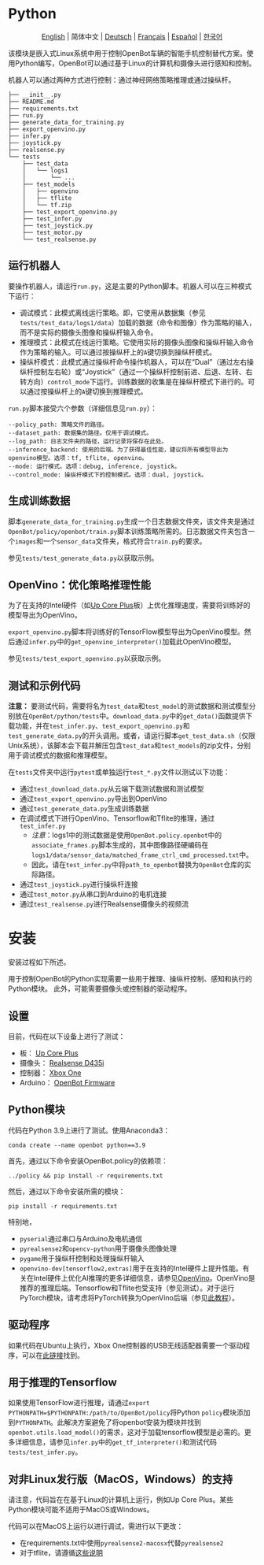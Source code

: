 # Python

<p align="center">
  <a href="README.md">English</a> |
  <span>简体中文</span> |
  <a href="README.de-DE.md">Deutsch</a> |
  <a href="README.fr-FR.md">Français</a> |
  <a href="README.es-ES.md">Español</a> |
  <a href="README.ko-KR.md">한국어</a>
</p>

该模块是嵌入式Linux系统中用于控制OpenBot车辆的智能手机控制替代方案。使用Python编写，OpenBot可以通过基于Linux的计算机和摄像头进行感知和控制。

机器人可以通过两种方式进行控制：通过神经网络策略推理或通过操纵杆。

```
├── __init__.py
├── README.md
├── requirements.txt
├── run.py
├── generate_data_for_training.py
├── export_openvino.py
├── infer.py
├── joystick.py
├── realsense.py
└── tests
    ├── test_data
    │   └── logs1
    │       └── ...
    ├── test_models
    │   ├── openvino
    │   ├── tflite
    │   └── tf.zip
    ├── test_export_openvino.py
    ├── test_infer.py
    ├── test_joystick.py
    ├── test_motor.py
    └── test_realsense.py

```
## 运行机器人

要操作机器人，请运行`run.py`，这是主要的Python脚本。机器人可以在三种模式下运行：
- 调试模式：此模式离线运行策略。即，它使用从数据集（参见`tests/test_data/logs1/data`）加载的数据（命令和图像）作为策略的输入，而不是实际的摄像头图像和操纵杆输入命令。
- 推理模式：此模式在线运行策略。它使用实际的摄像头图像和操纵杆输入命令作为策略的输入。可以通过按操纵杆上的`A`键切换到操纵杆模式。
- 操纵杆模式：此模式通过操纵杆命令操作机器人，可以在“Dual”（通过左右操纵杆控制左右轮）或“Joystick”（通过一个操纵杆控制前进、后退、左转、右转方向）`control_mode`下运行。训练数据的收集是在操纵杆模式下进行的。可以通过按操纵杆上的`A`键切换到推理模式。

`run.py`脚本接受六个参数（详细信息见`run.py`）：
```
--policy_path: 策略文件的路径。
--dataset_path: 数据集的路径。仅用于调试模式。
--log_path: 日志文件夹的路径，运行记录将保存在此处。
--inference_backend: 使用的后端。为了获得最佳性能，建议将所有模型导出为openvino模型。选项：tf, tflite, openvino。
--mode: 运行模式。选项：debug, inference, joystick。
--control_mode: 操纵杆模式下的控制模式。选项：dual, joystick。
```
## 生成训练数据
脚本`generate_data_for_training.py`生成一个日志数据文件夹，该文件夹是通过`OpenBot/policy/openbot/train.py`脚本训练策略所需的。日志数据文件夹包含一个`images`和一个`sensor_data`文件夹，格式符合`train.py`的要求。

参见`tests/test_generate_data.py`以获取示例。

## OpenVino：优化策略推理性能
为了在支持的Intel硬件（如[Up Core Plus](https://up-board.org/upcoreplus/specifications/)板）上优化推理速度，需要将训练好的模型导出为OpenVino。

`export_openvino.py`脚本将训练好的TensorFlow模型导出为OpenVino模型。然后通过`infer.py`中的`get_openvino_interpreter()`加载此OpenVino模型。

参见`tests/test_export_openvino.py`以获取示例。

## 测试和示例代码

**注意：** 要测试代码，需要将名为`test_data`和`test_model`的测试数据和测试模型分别放在`OpenBot/python/tests`中。`download_data.py`中的`get_data()`函数提供下载功能，并在`test_infer.py`、`test_export_openvino.py`和`test_generate_data.py`的开头调用。或者，请运行脚本`get_test_data.sh`（仅限Unix系统），该脚本会下载并解压包含`test_data`和`test_models`的zip文件，分别用于调试模式的数据和推理模型。

在`tests`文件夹中运行`pytest`或单独运行`test_*.py`文件以测试以下功能：

- 通过`test_download_data.py`从云端下载测试数据和测试模型
- 通过`test_export_openvino.py`导出到OpenVino
- 通过`test_generate_data.py`生成训练数据
- 在调试模式下进行OpenVino、Tensorflow和Tflite的推理，通过`test_infer.py`
    - *注意*：logs1中的测试数据是使用`OpenBot.policy.openbot`中的`associate_frames.py`脚本生成的，其中图像路径硬编码在`logs1/data/sensor_data/matched_frame_ctrl_cmd_processed.txt`中。
    - 因此，请在`test_infer.py`中将`path_to_openbot`替换为`OpenBot`仓库的实际路径。
- 通过`test_joystick.py`进行操纵杆连接
- 通过`test_motor.py`从串口到Arduino的电机连接
- 通过`test_realsense.py`进行Realsense摄像头的视频流

# 安装
安装过程如下所述。

用于控制OpenBot的Python实现需要一些用于推理、操纵杆控制、感知和执行的Python模块。
此外，可能需要摄像头或控制器的驱动程序。

## 设置
目前，代码在以下设备上进行了测试：
- 板： [Up Core Plus](https://up-board.org/upcoreplus/specifications/)
- 摄像头： [Realsense D435i](https://www.intelrealsense.com/depth-camera-d435i/)
- 控制器： [Xbox One](https://www.microsoft.com/en-gb/store/collections/xboxcontrollers?source=lp)
- Arduino： [OpenBot Firmware](https://github.com/ob-f/OpenBot/blob/master/firmware/README.md)

## Python模块

代码在Python 3.9上进行了测试。使用Anaconda3：
```
conda create --name openbot python==3.9
```

首先，通过以下命令安装OpenBot.policy的依赖项：
```
../policy && pip install -r requirements.txt
```

然后，通过以下命令安装所需的模块：
```
pip install -r requirements.txt
```

特别地，
- `pyserial`通过串口与Arduino及电机通信
- `pyrealsense2`和`opencv-python`用于摄像头图像处理
- `pygame`用于操纵杆控制和处理操纵杆输入
- `openvino-dev[tensorflow2,extras]`用于在支持的Intel硬件上提升性能。有关在Intel硬件上优化AI推理的更多详细信息，请参见[OpenVino](https://docs.openvino.ai/latest/home.html)。OpenVino是推荐的推理后端。Tensorflow和Tflite也受支持（参见测试）。对于运行PyTorch模块，请考虑将PyTorch转换为OpenVino后端（参见[此教程](https://docs.openvino.ai/latest/openvino_docs_MO_DG_prepare_model_convert_model_Convert_Model_From_PyTorch.html)）。

## 驱动程序
如果代码在Ubuntu上执行，Xbox One控制器的USB无线适配器需要一个驱动程序，可以在[此链接](https://github.com/medusalix/xone)找到。

## 用于推理的Tensorflow
如果使用TensorFlow进行推理，请通过`export PYTHONPATH=$PYTHONPATH:/path/to/OpenBot/policy`将Python `policy`模块添加到`PYTHONPATH`。此解决方案避免了将openbot安装为模块并找到`openbot.utils.load_model()`的需求，这对于加载tensorflow模型是必需的。更多详细信息，请参见`infer.py`中的`get_tf_interpreter()`和测试代码`tests/test_infer.py`。

## 对非Linux发行版（MacOS，Windows）的支持

请注意，代码旨在在基于Linux的计算机上运行，例如Up Core Plus。某些Python模块可能不适用于MacOS或Windows。

代码可以在MacOS上运行以进行调试，需进行以下更改：
- 在requirements.txt中使用`pyrealsense2-macosx`代替`pyrealsense2`
- 对于tflite，请遵循[这些说明](https://github.com/milinddeore/TfLite-Standalone-build-Linux-MacOS)